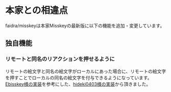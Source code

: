 # 本家との相違点
faidra/misskeyは本家Misskeyの最新版に以下の機能を追加・変更しています。  

## 独自機能

### リモートと同名のリアクションを押せるように
リモートの絵文字と同名の絵文字がローカルにあった場合に、リモートの絵文字を押すことでローカルの同名の絵文字を付与できるようになっています。  
[Ebisskey様の実装](https://github.com/shrimpia/misskey/commit/e91295ff9c6f8ac90f61c8de7a891a6836e48e95)を参考にした、[hideki0403様の実装](https://github.com/hideki0403/misskey.yukineko.me/commit/5a49b442aa03978c6e0414cfc0059d4e1e11881b)から頂きました。  

